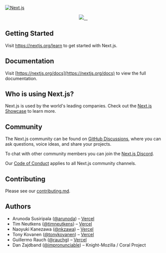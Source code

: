 [![Next.js](https://assets.vercel.com/image/upload/v1607554385/repositories/next-js/next-logo.png)](https://nextjs.org)

<p align="center">
  <a aria-label="Vercel logo" href="https://vercel.com">
    <img src="https://img.shields.io/badge/MADE%20BY%20Vercel-000000.svg?style=for-the-badge&logo=Vercel&labelColor=000">
  </a>
  <a aria-label="NPM version" href="https://www.npmjs.com/package/next">
    <img alt="" src="https://img.shields.io/npm/v/next.svg?style=for-the-badge&labelColor=000000">
  </a>
  <a aria-label="License" href="https://github.com/vercel/next.js/blob/canary/license.md">
    <img alt="" src="https://img.shields.io/npm/l/next.svg?style=for-the-badge&labelColor=000000">
  </a>
  <a aria-label="Join the community on GitHub" href="https://github.com/vercel/next.js/discussions">
    <img alt="" src="https://img.shields.io/badge/Join%20the%20community-blueviolet.svg?style=for-the-badge&logo=Next.js&labelColor=000000&logoWidth=20">
  </a>
</p>

## Getting Started

Visit <a aria-label="next.js learn" href="https://nextjs.org/learn">https://nextjs.org/learn</a> to get started with Next.js.

## Documentation

Visit [https://nextjs.org/docs](https://nextjs.org/docs) to view the full documentation.

## Who is using Next.js?

Next.js is used by the world's leading companies. Check out the [Next.js Showcase](https://nextjs.org/showcase) to learn more.

## Community

The Next.js community can be found on [GitHub Discussions](https://github.com/vercel/next.js/discussions), where you can ask questions, voice ideas, and share your projects.

To chat with other community members you can join the [Next.js Discord](https://nextjs.org/discord).

Our [Code of Conduct](https://github.com/vercel/next.js/blob/canary/CODE_OF_CONDUCT.md) applies to all Next.js community channels.

## Contributing

Please see our [contributing.md](/contributing.md).

## Authors

- Arunoda Susiripala ([@arunoda](https://twitter.com/arunoda)) – [Vercel](https://vercel.com/about/arunoda-zeit)
- Tim Neutkens ([@timneutkens](https://twitter.com/timneutkens)) – [Vercel](https://vercel.com/about/timneutkens)
- Naoyuki Kanezawa ([@nkzawa](https://twitter.com/nkzawa)) – [Vercel](https://vercel.com/about/nkzawa)
- Tony Kovanen ([@tonykovanen](https://twitter.com/tonykovanen)) – [Vercel](https://vercel.com)
- Guillermo Rauch ([@rauchg](https://twitter.com/rauchg)) – [Vercel](https://vercel.com/about/rauchg)
- Dan Zajdband ([@impronunciable](https://twitter.com/impronunciable)) – Knight-Mozilla / Coral Project
